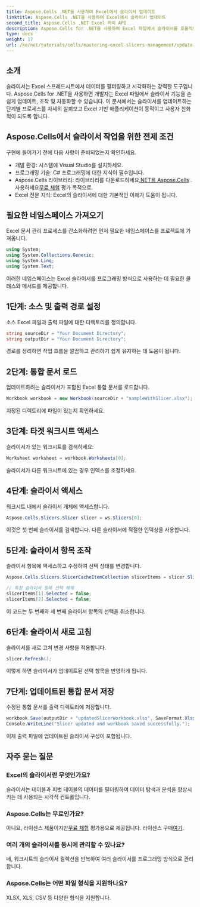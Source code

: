 ```yaml
---
title: Aspose.Cells .NET을 사용하여 Excel에서 슬라이서 업데이트
linktitle: Aspose.Cells .NET을 사용하여 Excel에서 슬라이서 업데이트
second_title: Aspose.Cells .NET Excel 처리 API
description: Aspose.Cells for .NET을 사용하여 Excel 파일에서 슬라이서를 효율적으로 업데이트하는 방법을 알아보세요. 이 포괄적인 가이드는 각 단계를 안내합니다.
type: docs
weight: 17
url: /ko/net/tutorials/cells/mastering-excel-slicers-management/update-slicers-in-excel/
---
```

## 소개

슬라이서는 Excel 스프레드시트에서 데이터를 필터링하고 시각화하는 강력한 도구입니다. Aspose.Cells for .NET을 사용하면 개발자는 Excel 파일에서 슬라이서 기능을 손쉽게 업데이트, 조작 및 자동화할 수 있습니다. 이 문서에서는 슬라이서를 업데이트하는 단계별 프로세스를 자세히 살펴보고 Excel 기반 애플리케이션이 동적이고 사용자 친화적이 되도록 합니다.

## Aspose.Cells에서 슬라이서 작업을 위한 전제 조건

구현에 들어가기 전에 다음 사항이 준비되었는지 확인하세요.

- 개발 환경: 시스템에 Visual Studio를 설치하세요.
- 프로그래밍 기술: C# 프로그래밍에 대한 지식이 필수입니다.
- Aspose.Cells 라이브러리: 라이브러리를 다운로드하세요[.NET용 Aspose.Cells](https://releases.aspose.com/cells/net/) . 사용하세요[무료 체험](https://releases.aspose.com/) 평가 목적으로.
- Excel 전문 지식: Excel의 슬라이서에 대한 기본적인 이해가 도움이 됩니다.

## 필요한 네임스페이스 가져오기

Excel 문서 관리 프로세스를 간소화하려면 먼저 필요한 네임스페이스를 프로젝트에 가져옵니다.

```csharp
using System;
using System.Collections.Generic;
using System.Linq;
using System.Text;
```

이러한 네임스페이스는 Excel 슬라이서를 프로그래밍 방식으로 사용하는 데 필요한 클래스와 메서드를 제공합니다.

## 1단계: 소스 및 출력 경로 설정

소스 Excel 파일과 출력 파일에 대한 디렉토리를 정의합니다.

```csharp
string sourceDir = "Your Document Directory";
string outputDir = "Your Document Directory";
```

경로를 정리하면 작업 흐름을 깔끔하고 관리하기 쉽게 유지하는 데 도움이 됩니다.

## 2단계: 통합 문서 로드

업데이트하려는 슬라이서가 포함된 Excel 통합 문서를 로드합니다.

```csharp
Workbook workbook = new Workbook(sourceDir + "sampleWithSlicer.xlsx");
```

지정된 디렉토리에 파일이 있는지 확인하세요.

## 3단계: 타겟 워크시트 액세스

슬라이서가 있는 워크시트를 검색하세요:

```csharp
Worksheet worksheet = workbook.Worksheets[0];
```

슬라이서가 다른 워크시트에 있는 경우 인덱스를 조정하세요.

## 4단계: 슬라이서 액세스

워크시트 내에서 슬라이서 개체에 액세스합니다.

```csharp
Aspose.Cells.Slicers.Slicer slicer = ws.Slicers[0];
```

이것은 첫 번째 슬라이서를 검색합니다. 다른 슬라이서에 적절한 인덱싱을 사용합니다.

## 5단계: 슬라이서 항목 조작

슬라이서 항목에 액세스하고 수정하여 선택 상태를 변경합니다.

```csharp
Aspose.Cells.Slicers.SlicerCacheItemCollection slicerItems = slicer.SlicerCache.SlicerCacheItems;

// 특정 슬라이서 항목 선택 해제
slicerItems[1].Selected = false;
slicerItems[2].Selected = false;
```

이 코드는 두 번째와 세 번째 슬라이서 항목의 선택을 취소합니다.

## 6단계: 슬라이서 새로 고침

슬라이서를 새로 고쳐 변경 사항을 적용합니다.

```csharp
slicer.Refresh();
```

이렇게 하면 슬라이서가 업데이트된 선택 항목을 반영하게 됩니다.

## 7단계: 업데이트된 통합 문서 저장

수정된 통합 문서를 출력 디렉토리에 저장합니다.

```csharp
workbook.Save(outputDir + "updatedSlicerWorkbook.xlsx", SaveFormat.Xlsx);
Console.WriteLine("Slicer updated and workbook saved successfully.");
```

이제 출력 파일에 업데이트된 슬라이서 구성이 포함됩니다.

## 자주 묻는 질문

### Excel의 슬라이서란 무엇인가요?

슬라이서는 테이블과 피벗 테이블의 데이터를 필터링하여 데이터 탐색과 분석을 향상시키는 데 사용되는 시각적 컨트롤입니다.

### Aspose.Cells는 무료인가요?

 아니요, 라이센스 제품이지만[무료 체험](https://releases.aspose.com/) 평가용으로 제공됩니다. 라이센스 구매[여기](https://purchase.aspose.com/buy).

### 여러 개의 슬라이서를 동시에 관리할 수 있나요?

네, 워크시트의 슬라이서 컬렉션을 반복하여 여러 슬라이서를 프로그래밍 방식으로 관리합니다.

### Aspose.Cells는 어떤 파일 형식을 지원하나요?

XLSX, XLS, CSV 등 다양한 형식을 지원합니다.